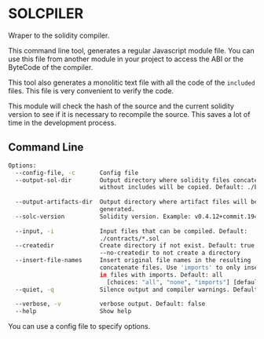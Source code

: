 # SOLCPILER

Wraper to the solidity compiler.

This command line tool, generates a regular Javascript module file. You can use this file from another module in your project to access the ABI or the ByteCode of the compiler.

This tool also generates a monolitic text file with all the code of the `included` files. This file is very convenient to verify the code.

This module will check the hash of the source and the current solidity version to see if it is necessary to recompile the source. This saves a lot of time in the development process.


## Command Line

```bash
Options:
  --config-file, -c       Config file                                   [string]
  --output-sol-dir        Output directory where solidity files concatenated
                          without includes will be copied. Default: ./build
                                                                        [string]
  --output-artifacts-dir  Output directory where artifact files will be
                          generated.                                    [string]
  --solc-version          Solidity version. Example: v0.4.12+commit.194ff033
                                                                        [string]
  --input, -i             Input files that can be compiled. Default:
                          ./contracts/*.sol                              [array]
  --createdir             Create directory if not exist. Default: true. Use
                          --no-createdir to not create a directory     [boolean]
  --insert-file-names     Insert original file names in the resulting
                          concatenate files. Use 'imports' to only insert name
                          in files with imports. Default: all
                            [choices: "all", "none", "imports"] [default: "all"]
  --quiet, -q             Silence output and compiler warnings. Default: false
                                                                       [boolean]
  --verbose, -v           verbose output. Default: false               [boolean]
  --help                  Show help                                    [boolean]
```

You can use a config file to specify options.
